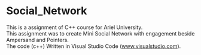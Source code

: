 # Social_Network
This is a assignment of C++ course for Ariel University.<br />
This assignment was to create Mini Social Network with engagement beside Ampersand and Pointers.<br />
The code (c++) Written in Visual Studio Code  (www.visualstudio.com).<br />
